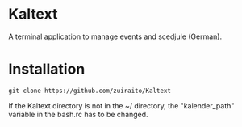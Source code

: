 # Kaltext
A terminal application to manage events and scedjule (German).

# Installation
```
git clone https://github.com/zuiraito/Kaltext
```
If the Kaltext directory is not in the ~/ directory, the "kalender_path" variable in the bash.rc has to be changed.
